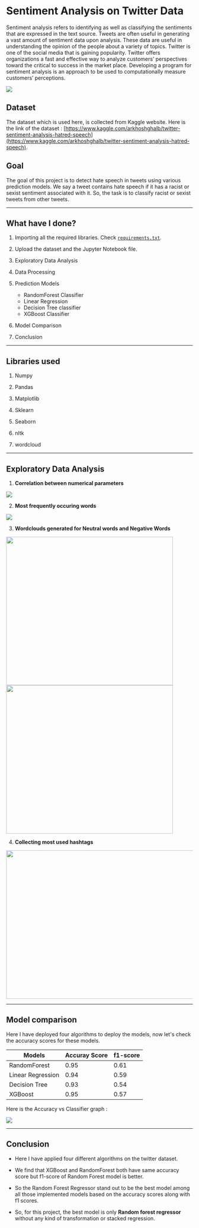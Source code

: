 #  Sentiment Analysis on Twitter Data
Sentiment analysis refers to identifying as well as classifying the sentiments that are expressed in the text source. Tweets are often useful in generating a vast amount of sentiment data upon analysis. These data are useful in understanding the opinion of the people about a variety of topics. Twitter is one of the social media that is gaining popularity. Twitter offers organizations a fast and effective way to analyze customers’ perspectives toward the critical to success in the market place. Developing a program for sentiment analysis is an approach to be used to computationally measure customers’ perceptions.

![](https://lh3.googleusercontent.com/proxy/zdOloxipCzt_sArG5e4ZI8SbqTogYj-8IeFhAz_90QbScWH-lNFcJYriqzYnxItc4UxGNmV-Oqf-QD5zIBB2SC6s9Xlz0yvxrr92xFqLeej0WphQBUOOsQc)

##  Dataset

The dataset which is used here, is collected from Kaggle website. Here is the link of the dataset : [https://www.kaggle.com/arkhoshghalb/twitter-sentiment-analysis-hatred-speech](https://www.kaggle.com/arkhoshghalb/twitter-sentiment-analysis-hatred-speech).

##  Goal

The goal of this project is to detect hate speech in tweets using various prediction models. We say a tweet contains hate speech if it has a racist or sexist sentiment associated with it. So, the task is to classify racist or sexist tweets from other tweets.

***************************************

##  What have I done?

1. Importing all the required libraries. Check [`requirements.txt`](../requirements.txt).

2. Upload the dataset and the Jupyter Notebook file.

3. Exploratory Data Analysis

4. Data Processing

5. Prediction Models
    - RandomForest Classifier
    - Linear Regression
    - Decision Tree classifier
    - XGBoost Classifier

6.  Model Comparison

7. Conclusion

********************************

##  Libraries used

1. Numpy

2. Pandas

3. Matplotlib

4. Sklearn

5. Seaborn

6. nltk

7. wordcloud

**********************************

##  Exploratory Data Analysis
1. **Correlation between numerical parameters**

![](../Images/twt1.png)

2. **Most frequently occuring words**

![](../Images/twt4.png)

3. **Wordclouds generated for Neutral words and Negative Words**

<img src="../Images/twt6.png" width="450" height="400">  <img src="../Images/twt7.png" width="450" height="400">

4. **Collecting most used hashtags**

<img src="../Images/twt8.png" width="1200" height="400">

**************************************

##  Model comparison

Here I have deployed four algorithms to deploy the models, now let's check the accuracy scores for these models.

|Models|Accuray Score|f1-score|
|-|-|-|
|RandomForest|0.95|0.61|
|Linear Regression|0.94|0.59|
|Decision Tree|0.93|0.54|
|XGBoost|0.95|0.57|

Here is the Accuracy vs Classifier graph :

<img src="../Images/twt10.png">

***************************************

##  Conclusion

* Here I have applied four different algorithms on the twitter dataset.

* We find that XGBoost and RandomForest both have same accuracy score but f1-score of Random Forest model is better.

* So the Random Forest Regressor stand out to be the best model among all those implemented models based on the accuracy scores along with f1 scores.

* So, for this project, the best model is only **Random forest regressor** without any kind of transformation or stacked regression.
